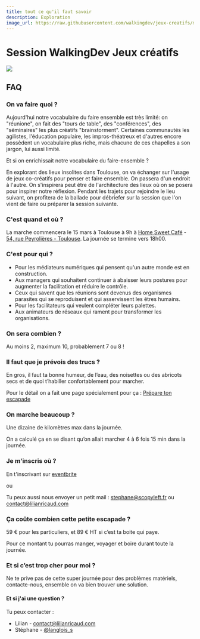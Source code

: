 ```yaml
---
title: tout ce qu'il faut savoir
description: Exploration
image_url: https://raw.githubusercontent.com/walkingdev/jeux-creatifs/master/media/abeille.jpg
---
```


# Session WalkingDev Jeux créatifs

![](https://raw.githubusercontent.com/walkingdev/jeux-creatifs/master/media/abeille.jpg)

## FAQ

### On va faire quoi ?

Aujourd'hui notre vocabulaire du faire ensemble est très limité: on "réunione", on fait des "tours de table", des "conférences", des "séminaires" les plus créatifs "brainstorment". Certaines communautés les agilistes, l'éducation populaire, les impros-théatreux et d'autres encore possèdent un vocabulaire plus riche, mais chacune de ces chapelles a son jargon, lui aussi limité.

Et si on enrichissait notre vocabulaire du faire-ensemble ?

En explorant des lieux insolites dans Toulouse, on va échanger sur l'usage de jeux co-créatifs pour penser et faire ensemble. On passera d'un endroit à l'autre. On s'inspirera peut être de l'architecture des lieux où on se posera pour inspirer notre réflexion.
Pendant les trajets pour rejoindre le lieu suivant, on profitera  de la ballade pour débriefer sur la session que l'on vient de faire ou préparer la session suivante.

### C'est quand et où ?

La marche commencera le 15 mars à Toulouse à 9h à [Home Sweet Café](https://www.facebook.com/sweethomecafe31) - [54, rue Peyrolières - Toulouse](http://www.openstreetmap.org/node/1533780968).
La journée se termine vers 18h00.

### C'est pour qui ?

- Pour les médiateurs numériques qui pensent qu'un autre monde est en construction.
- Aux managers qui souhaitent continuer à abaisser leurs postures pour augmenter la facilitation et réduire le contrôle.
- Ceux qui savent que les réunions sont devenus des organismes parasites qui se reproduisent et qui asservissent les êtres humains.
- Pour les facilitateurs qui veulent compléter leurs palettes.
- Aux animateurs de réseaux qui rament pour transformer les organisations.

### On sera combien ?

Au moins 2, maximum 10, probablement 7 ou 8 !

### Il faut que je prévois des trucs ?

En gros, il faut ta bonne humeur, de l’eau, des noisettes ou des abricots secs et de quoi t’habiller confortablement pour marcher.

Pour le détail on a fait une page spécialement pour ça : [Prépare ton escapade](http://walkingdev.fr/#walkingdev/jeux-creatifs/blob/master/v31/prepare-ton-escapade.md)

### On marche beaucoup ?

Une dizaine de kilomètres max dans la journée.

On a calculé ça en se disant qu’on allait marcher 4 à 6 fois 15 min dans la journée.

### Je m'inscris où ?

En t'inscrivant sur [eventbrite](https://www.eventbrite.fr/e/billets-walking-dev-jeux-creatifs-lilian-ricaud-et-stephane-langlois-32463592479)

ou

Tu peux aussi nous envoyer un petit mail : [stephane@scopyleft.fr](mailto:stephane@scopyleft.fr) ou [contact@lilianricaud.com](mailto:contact@lilianricaud.com)

### Ça coûte combien cette petite escapade ?

59 € pour les particuliers, et 89 € HT si c’est ta boite qui paye.  

Pour ce montant tu pourras manger, voyager et boire durant toute la journée.

### Et si c’est trop cher pour moi ?

Ne te prive pas de cette super journée pour des problèmes matériels, contacte-nous, ensemble on va bien trouver une solution.

#### Et si j'ai une question ?

Tu peux contacter :

- Lilian - [contact@lilianricaud.com](mailto:contact@lilianricaud.com)
- Stéphane - [@langlois_s](https://twitter.com/langlois_s)
